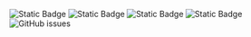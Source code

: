![Static Badge](https://img.shields.io/badge/blacklists-60-000000) ![Static Badge](https://img.shields.io/badge/blacklisted-2673002-cc0000) ![Static Badge](https://img.shields.io/badge/whitelisted-2245-00CC00) ![Static Badge](https://img.shields.io/badge/streaming_blacklist-28107-000000) ![GitHub issues](https://img.shields.io/github/issues/fabriziosalmi/blacklists)
